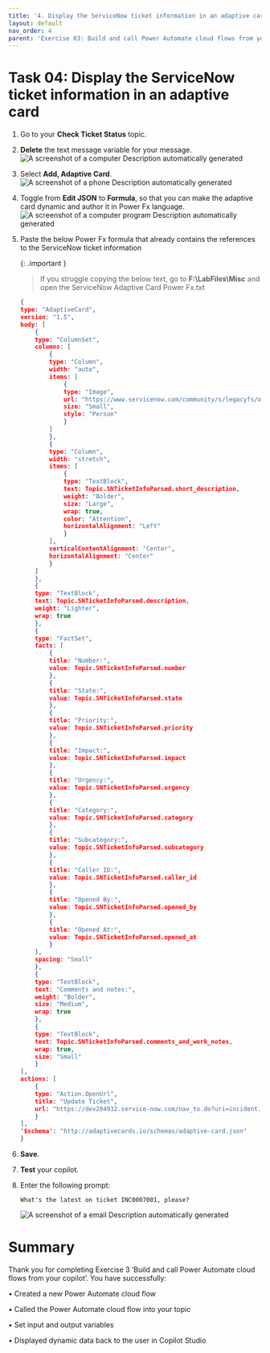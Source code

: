 ```yaml
---
title: '4. Display the ServiceNow ticket information in an adaptive card'
layout: default
nav_order: 4
parent: 'Exercise 03: Build and call Power Automate cloud flows from your copilot'
---
```


# Task 04: Display the ServiceNow ticket information in an adaptive card

1.	Go to your **Check Ticket Status** topic.

1.	**Delete** the text message variable for your message.
	 ![A screenshot of a computer Description automatically generated](../../media/d23333e3396c0448ae88f87f42b7ab83.png)

1.	Select **Add, Adaptive Card**.
 	 ![A screenshot of a phone Description automatically generated](../../media/ca7a0566c7f722bdeb5be1ee79dc0ef2.png)

1.	Toggle from **Edit JSON** to **Formula**, so that you can make the adaptive card dynamic and author it in Power Fx language.
	 ![A screenshot of a computer program Description automatically generated](../../media/24c643fc80402063b83f75273532471c.png)

1.	Paste the below Power Fx formula that already contains the references to the ServiceNow ticket information

	{: .important }
	> If you struggle copying the below text, go to **F:\LabFiles\Misc** and open the ServiceNow Adaptive Card Power Fx.txt

	```json
	{
	type: "AdaptiveCard",
	version: "1.5",
	body: [
		{
		type: "ColumnSet",
		columns: [
			{
			type: "Column",
			width: "auto",
			items: [
				{
				type: "Image",
				url: "https://www.servicenow.com/community/s/legacyfs/online/avatars_servicenow/1f66cb9fdb3ee3c0107d5583ca961942.jpg",
				size: "Small",
				style: "Person"
				}
			]
			},
			{
			type: "Column",
			width: "stretch",
			items: [
				{
				type: "TextBlock",
				text: Topic.SNTicketInfoParsed.short_description,
				weight: "Bolder",
				size: "Large",
				wrap: true,
				color: "Attention",
				horizontalAlignment: "Left"
				}
			],
			verticalContentAlignment: "Center",
			horizontalAlignment: "Center"
			}
		]
		},
		{
		type: "TextBlock",
		text: Topic.SNTicketInfoParsed.description,
		weight: "Lighter",
		wrap: true
		},
		{
		type: "FactSet",
		facts: [
			{
			title: "Number:",
			value: Topic.SNTicketInfoParsed.number
			},
			{
			title: "State:",
			value: Topic.SNTicketInfoParsed.state
			},
			{
			title: "Priority:",
			value: Topic.SNTicketInfoParsed.priority
			},
			{
			title: "Impact:",
			value: Topic.SNTicketInfoParsed.impact
			},
			{
			title: "Urgency:",
			value: Topic.SNTicketInfoParsed.urgency
			},
			{
			title: "Category:",
			value: Topic.SNTicketInfoParsed.category
			},
			{
			title: "Subcategory:",
			value: Topic.SNTicketInfoParsed.subcategory
			},
			{
			title: "Caller ID:",
			value: Topic.SNTicketInfoParsed.caller_id
			},
			{
			title: "Opened By:",
			value: Topic.SNTicketInfoParsed.opened_by
			},
			{
			title: "Opened At:",
			value: Topic.SNTicketInfoParsed.opened_at
			}
		],
		spacing: "Small"
		},
		{
		type: "TextBlock",
		text: "Comments and notes:",
		weight: "Bolder",
		size: "Medium",
		wrap: true
		},
		{
		type: "TextBlock",
		text: Topic.SNTicketInfoParsed.comments_and_work_notes,
		wrap: true,
		size: "Small"
		}
	],
	actions: [
		{
		type: "Action.OpenUrl",
		title: "Update Ticket",
		url: "https://dev204932.service-now.com/nav_to.do?uri=incident.do?sys_id=" & Topic.SNTicketInfoParsed.sys_id & "%26sysparm_view=ess"
		}
	],
	'$schema': "http://adaptivecards.io/schemas/adaptive-card.json"
	}

	```

1.	**Save**.

1.	**Test** your copilot.

1. Enter the following prompt:

	```
 	What's the latest on ticket INC0007001, please?
	```

	 ![A screenshot of a email Description automatically generated](../../media/82509ff758ca3928f1804ca747ca2925.png)


# Summary

Thank you for completing Exercise 3 ‘Build and call Power Automate cloud flows from your copilot’. You have successfully:

•	Created a new Power Automate cloud flow

•	Called the Power Automate cloud flow into your topic

•	Set input and output variables

•	Displayed dynamic data back to the user in Copilot Studio

